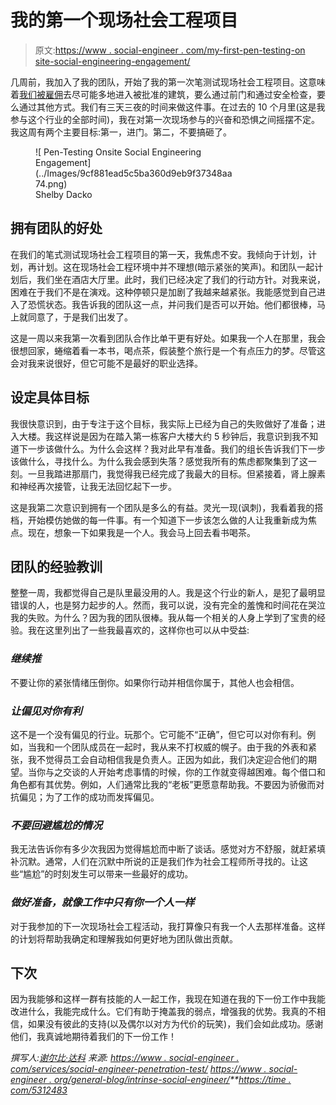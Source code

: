 # 我的第一个现场社会工程项目

> 原文:[https://www . social-engineer . com/my-first-pen-testing-on site-social-engineering-engagement/](https://www.social-engineer.com/my-first-pen-testing-onsite-social-engineering-engagement/)

几周前，我加入了我的团队，开始了我的第一次笔测试现场社会工程项目。这意味着[我们被雇佣](https://www.social-engineer.com/services/social-engineering-penetration-test/)去尽可能多地进入被批准的建筑，要么通过前门和通过安全检查，要么通过其他方式。我们有三天三夜的时间来做这件事。在过去的 10 个月里(这是我参与这个行业的全部时间)，我在对第一次现场参与的兴奋和恐惧之间摇摆不定。我这周有两个主要目标:第一，进门。第二，不要搞砸了。

<figure id="attachment_3809" aria-describedby="caption-attachment-3809" style="width: 321px" class="wp-caption aligncenter">![ Pen-Testing Onsite Social Engineering Engagement](../Images/9cf881ead5c5ba360d9eb9f37348aa74.png)

<figcaption id="caption-attachment-3809" class="wp-caption-text">Shelby Dacko</figcaption>

</figure>

## 拥有团队的好处

在我们的笔式测试现场社会工程项目的第一天，我焦虑不安。我倾向于计划，计划，再计划。这在现场社会工程环境中并不理想(暗示紧张的笑声)。和团队一起计划后，我们坐在酒店大厅里。此时，我们已经决定了我们的行动方针。对我来说，困难在于我们不是在演戏。这种停顿只是加剧了我越来越紧张。我能感觉到自己进入了恐慌状态。我告诉我的团队这一点，并问我们是否可以开始。他们都很棒，马上就同意了，于是我们出发了。

这是一周以来我第一次看到团队合作比单干更有好处。如果我一个人在那里，我会很想回家，蜷缩着看一本书，喝点茶，假装整个旅行是一个有点压力的梦。尽管这会对我来说很好，但它可能不是最好的职业选择。

## 设定具体目标

我很快意识到，由于专注于这个目标，我实际上已经为自己的失败做好了准备；进入大楼。我这样说是因为在踏入第一栋客户大楼大约 5 秒钟后，我意识到我不知道下一步该做什么。为什么会这样？我对此早有准备。我们的组长告诉我们下一步该做什么，寻找什么。为什么我会感到失落？感觉我所有的焦虑都聚集到了这一刻。一旦我踏进那扇门，我觉得我已经完成了我最大的目标。但紧接着，肾上腺素和神经再次接管，让我无法回忆起下一步。

这是我第二次意识到拥有一个团队是多么的有益。灵光一现(讽刺)，我看着我的搭档，开始模仿她做的每一件事。有一个知道下一步该怎么做的人让我重新成为焦点。现在，想象一下如果我是一个人。我会马上回去看书喝茶。

## 团队的经验教训

整整一周，我都觉得自己是队里最没用的人。我是这个行业的新人，是犯了最明显错误的人，也是努力起步的人。然而，我可以说，没有完全的羞愧和时间花在哭泣我的失败。为什么？因为我的团队很棒。我从每一个相关的人身上学到了宝贵的经验。我在这里列出了一些我最喜欢的，这样你也可以从中受益:

### *继续推*

不要让你的紧张情绪压倒你。如果你行动并相信你属于，其他人也会相信。

### *让偏见对你有利*

这不是一个没有偏见的行业。玩那个。它可能不“正确”，但它可以对你有利。例如，当我和一个团队成员在一起时，我从来不打权威的幌子。由于我的外表和紧张，我不觉得员工会自动相信我是负责人。正因为如此，我们决定迎合他们的期望。当你与之交谈的人开始考虑事情的时候，你的工作就变得越困难。每个借口和角色都有其优势。例如，人们通常比我的“老板”更愿意帮助我。不要因为骄傲而对抗偏见；为了工作的成功而发挥偏见。

### *不要回避尴尬的情况*

我无法告诉你有多少次我因为觉得尴尬而中断了谈话。感觉对方不舒服，就赶紧填补沉默。通常，人们在沉默中所说的正是我们作为社会工程师所寻找的。让这些“尴尬”的时刻发生可以带来一些最好的成功。

### *做好准备，就像工作中只有你一个人一样*

对于我参加的下一次现场社会工程活动，我打算像只有我一个人去那样准备。这样的计划将帮助我确定和理解我如何更好地为团队做出贡献。

## 下次

因为我能够和这样一群有技能的人一起工作，我现在知道在我的下一份工作中我能改进什么，我能完成什么。它们有助于掩盖我的弱点，增强我的优势。我真的不相信，如果没有彼此的支持(以及偶尔以对方为代价的玩笑)，我们会如此成功。感谢他们，我真诚地期待着我们的下一份工作！

*撰写人:[谢尔比·达科](https://www.social-engineer.com/social-engineer-team/shelby-dacko/)*
*来源:*
*[https://www . social-engineer . com/services/social-engineer-penetration-test/](https://www.social-engineer.com/services/social-engineering-penetration-test/)*
*[https://www . social-engineer . org/general-blog/intrinse-social-engineer/](https://www.social-engineer.org/general-blog/introverted-social-engineer/)**[https://time . com/5312483](https://time.com/5312483/how-to-deal-with-impostor-syndrome/)*